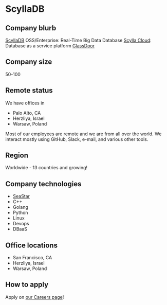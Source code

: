 # ScyllaDB

## Company blurb

[ScyllaDB](https://scylladb.com/) OSS/Enterprise: Real-Time Big Data Database
[Scylla Cloud](https://cloud.scylladb.com/): Database as a service platform
[GlassDoor](https://www.glassdoor.com.au/Overview/Working-at-ScyllaDB-EI_IE1622223.11,19.htm)

## Company size

50-100

## Remote status

We have offices in 
- Palo Alto, CA
- Herzliya, Israel
- Warsaw, Poland

Most of our employees are remote and we are from all over the world. We interact mostly using GitHub, Slack, e-mail, and various other tools.

## Region

Worldwide - 13 countries and growing!

## Company technologies

- [SeaStar](http://seastar.io/)
- C++ 
- Golang 
- Python
- Linux
- Devops
- DBaaS

## Office locations

- San Francisco, CA
- Herzliya, Israel
- Warsaw, Poland

## How to apply

Apply on [our Careers page](https://www.scylladb.com/company/careers/)!
